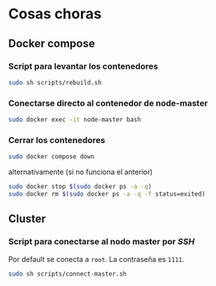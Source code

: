 # Cosas choras

## Docker compose

### Script para levantar los contenedores

```bash
sudo sh scripts/rebuild.sh
```

### Conectarse directo al contenedor de node-master

```bash
sudo docker exec -it node-master bash
```

### Cerrar los contenedores

```bash
sudo docker compose down
```

alternativamente (si no funciona el anterior)

```bash
sudo docker stop $(sudo docker ps -a -q)
sudo docker rm $(sudo docker ps -a -q -f status=exited)
```

## Cluster

### Script para conectarse al nodo master por *SSH*

Por default se conecta a `root`. La contraseña es `1111`.
    
```bash
sudo sh scripts/connect-master.sh
```

